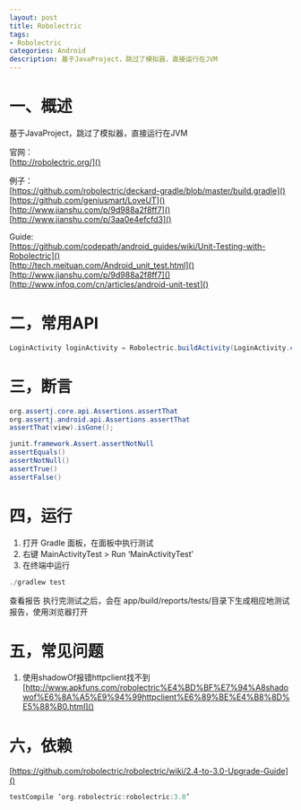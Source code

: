 ```yaml
---
layout: post
title: Robolectric
tags:
- Robolectric
categories: Android
description: 基于JavaProject，跳过了模拟器，直接运行在JVM 
---
```


# 一、概述

基于JavaProject，跳过了模拟器，直接运行在JVM   

官网：   
[http://robolectric.org/]()   

例子：  
[https://github.com/robolectric/deckard-gradle/blob/master/build.gradle]()
[https://github.com/geniusmart/LoveUT]()  
[http://www.jianshu.com/p/9d988a2f8ff7]()  
[http://www.jianshu.com/p/3aa0e4efcfd3]()    

Guide:    
[https://github.com/codepath/android_guides/wiki/Unit-Testing-with-Robolectric]()     
[http://tech.meituan.com/Android_unit_test.html]()   
[http://www.jianshu.com/p/9d988a2f8ff7]()    
[http://www.infoq.com/cn/articles/android-unit-test]()

# 二，常用API

~~~ java
LoginActivity loginActivity = Robolectric.buildActivity(LoginActivity.class).create().get();
~~~

# 三，断言

~~~ java
org.assertj.core.api.Assertions.assertThat
org.assertj.android.api.Assertions.assertThat
assertThat(view).isGone();

junit.framework.Assert.assertNotNull
assertEquals()
assertNotNull()
assertTrue()
assertFalse()
~~~

# 四，运行

1. 打开 Gradle 面板，在面板中执行测试 
2. 右键 MainActivityTest > Run ‘MainActivityTest’
3. 在终端中运行   

~~~ java
./gradlew test
~~~

查看报告
执行完测试之后，会在 app/build/reports/tests/目录下生成相应地测试报告，使用浏览器打开

# 五，常见问题

1. 使用shadowOf报错httpclient找不到 
[http://www.apkfuns.com/robolectric%E4%BD%BF%E7%94%A8shadowof%E6%8A%A5%E9%94%99httpclient%E6%89%BE%E4%B8%8D%E5%88%B0.html]()

# 六，依赖

[https://github.com/robolectric/robolectric/wiki/2.4-to-3.0-Upgrade-Guide]()

~~~ gradle
testCompile ‘org.robolectric:robolectric:3.0’
~~~
